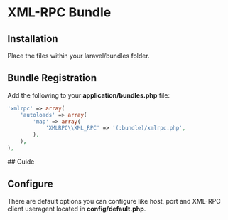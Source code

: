 # XML-RPC Bundle

## Installation

Place the files within your laravel/bundles folder.

## Bundle Registration

Add the following to your **application/bundles.php** file:

```php
'xmlrpc' => array(
	'autoloads' => array(
		'map' => array(
			'XMLRPC\\XML_RPC' => '(:bundle)/xmlrpc.php',
		),
	),
),
```

## Guide



## Configure

There are default options you can configure like host, port and XML-RPC client useragent located in **config/default.php**.
